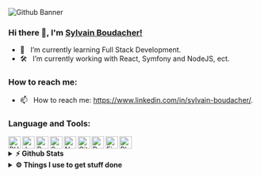 ![Github Banner](https://drive.google.com/drive/u/0/folders/1JEOeucQlMi0BBjMJjpK6t-G0NifaZgeN)
### Hi there 👋, I'm [Sylvain Boudacher!](https://github.com/SylvainBoudacher/)

- 🚀 &nbsp; I’m currently learning Full Stack Development.
- 🛠 &nbsp; I’m currently working with  React, Symfony and NodeJS, ect.


### How to reach me:
- 📫 &nbsp; How to reach me: https://www.linkedin.com/in/sylvain-boudacher/.
<!--
**SylvainBoudacher/SylvainBoudacher** is a ✨ _special_ ✨ repository because its `README.md` (this file) appears on your GitHub profile.

Here are some ideas to get you started:

- 🔭 I’m currently working on ...
- 🌱 I’m currently learning ...
- 👯 I’m looking to collaborate on ...
- 🤔 I’m looking for help with ...
- 💬 Ask me about ...
- 📫 How to reach me: ...
- 😄 Pronouns: ...
- ⚡ Fun fact: ...
-->

### Language and Tools:

<img align="left" alt="PHP" width="25px" src="https://cdn.jsdelivr.net/gh/devicons/devicon/icons/php/php-plain.svg" />
<img align="left" alt="Javascrit" width="25px" src="https://cdn.jsdelivr.net/gh/devicons/devicon/icons/javascript/javascript-original.svg" />
<img align="left" alt="React js" width="25px" src="https://cdn.jsdelivr.net/gh/devicons/devicon/icons/react/react-original-wordmark.svg" />
<img align="left" alt="Symfony" width="25px" src="https://cdn.jsdelivr.net/gh/devicons/devicon/icons/symfony/symfony-original-wordmark.svg" />
<img align="left" alt="NodeJS" width="25px" src="https://cdn.jsdelivr.net/gh/devicons/devicon/icons/nodejs/nodejs-original-wordmark.svg" />
<img align="left" alt="Git" width="25px" src="https://cdn.jsdelivr.net/gh/devicons/devicon/icons/git/git-original-wordmark.svg" />
<img align="left" alt="Docker" width="25px" src="https://cdn.jsdelivr.net/gh/devicons/devicon/icons/docker/docker-original-wordmark.svg" />
<img align="left" alt="Figma" width="25px" src="https://cdn.jsdelivr.net/gh/devicons/devicon/icons/figma/figma-original.svg" />
<img  alt="Photoshop" width="25px" src="https://cdn.jsdelivr.net/gh/devicons/devicon/icons/photoshop/photoshop-line.svg" />


<details>
  <summary><b>⚡ Github Stats</b></summary>
  <br />
  <img height="180em" src="https://github-readme-stats.vercel.app/api?username=SylvainBoudacher&show_icons=true&hide_border=true&&count_private=true&include_all_commits=true" />
  
<img height="180em" src="https://github-readme-stats.vercel.app/api/top-langs/?username=SylvainBoudacher&exclude_repo=KNN-Image-Classification&show_icons=true&hide_border=true&layout=compact&langs_count=8"/>
</details>

<details>	
  <br />
  <summary><b>⚙️ Things I use to get stuff done</b></summary>
  	<ul>
  	    <li><b>OS:</b> MacOS Monterey</li>
	    <li><b>Laptop: </b> Macbook Pro M1 Pro 2021</li>
  	    <li><b>Browser: </b> Brave and Firefox for the front dev tools</li>
	    <li><b>Terminal: </b> ZSH: Oh My Zsh (PowerLevel10k)</li>
	    <li><b>Code Editor:</b> VSCode - The best editor out there.</li>
	    <li><b>To Stay Updated:</b> Daily.dev, Medium and Twitter.</li>
	    <br />
	</ul>	
</details>

